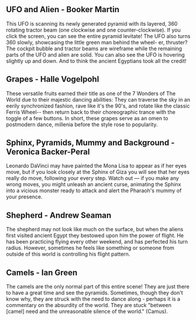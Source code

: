 ## UFO and Alien - Booker Martin
This UFO is scanning its newly generated pyramid with its layered, 360 rotating tractor beam (one clockwise and one counter-clockwise). If you click the screen, you can see the entire pyramid levitate! The UFO also turns 360 slowly, showcasing the little green man behind the wheel- er, thruster? The cockpit bubble and tractor beams are wireframe while the remaining parts of the UFO and alien are solid. You can also see the UFO is hovering slightly up and down. And to think the ancient Egyptians took all the credit!
## Grapes - Halle Vogelpohl
These versatile fruits earned their title as one of the 7 Wonders of The World due to their majestic dancing abilities: They can traverse the sky in an eerily synchronized fashion, rave like it's the 90's, and rotate like the classic Ferris Wheel-- then return back to their choreographic trance with the toggle of a few buttons. In short, these grapes serve as an omen to postmodern dance, millenia before the style rose to popularity.
## Sphinx, Pyramids, Mummy and Background - Veronica Backer-Peral
Leonardo DaVinci may have painted the Mona Lisa to appear as if her eyes move, but if you look closely at the Sphinx of Giza you will see that her eyes really do move, following your every step. Watch out — if you make any wrong moves, you might unleash an ancient curse, animating the Sphinx into a vicious monster ready to attack and alert the Pharaoh's mummy of your presence.
## Shepherd - Andrew Seaman
The shepherd may not look like much on the surface, but when the aliens first visited ancient Egypt they bestowed upon him the power of flight.  He has been practicing flying every other weekend, and has perfected his turn radius.  However, sometimes he feels like something or someone from outside of this world is controlling his flight pattern.
## Camels - Ian Green
The camels are the only normal part of this entire scene! They are just there to have a great time and see the pyramids. Sometimes, though they don't know why, they are struck with the need to dance along - perhaps it is a commentary on the absurdity of the world. They are stuck "between [camel] need and the unreasonable silence of the world." (Camus). 
